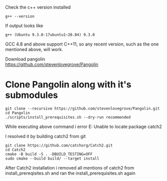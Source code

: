 Check the c++ version installed 
```
g++ --version
```
If output looks like 
```
g++ (Ubuntu 9.3.0-17ubuntu1~20.04) 9.3.0
```
GCC 4.8 and above support C++11, so any recent version, such as the one mentioned above, will work.  

Download pangolin  
https://github.com/stevenlovegrove/Pangolin  
# Clone Pangolin along with it's submodules
```
git clone --recursive https://github.com/stevenlovegrove/Pangolin.git
cd Pangolin
./scripts/install_prerequisites.sh --dry-run recommended
```

While executing above command i error 
E: Unable to locate package catch2

I resolved it by building catch2 from git 
```
git clone https://github.com/catchorg/Catch2.git
cd Catch2
cmake -B build -S . -DBUILD_TESTING=OFF
sudo cmake --build build/ --target install
```
After Catch2 installation i removed all mentions of catch2 from install_prereqisites.sh and ran the install_prerequisites.sh again
